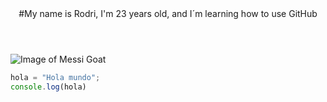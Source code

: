 <header>
#My name is Rodri, I'm 23 years old, and I´m learning how to use GitHub

</header>

![Image of Messi Goat](https://upload.wikimedia.org/wikipedia/commons/b/b4/Lionel-Messi-Argentina-2022-FIFA-World-Cup_%28cropped%29.jpg)

``` javascript
hola = "Hola mundo";
console.log(hola)
```
